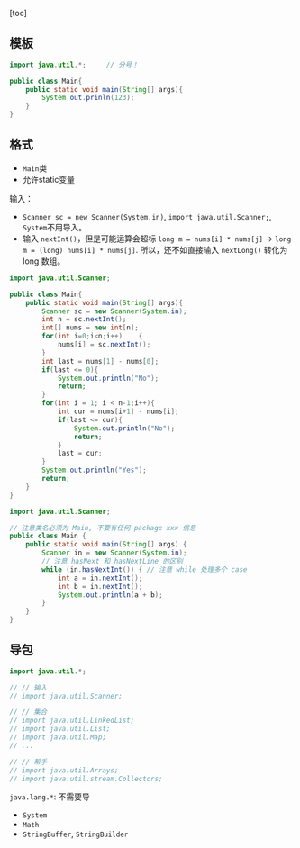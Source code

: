 [toc]

## 模板

```java
import java.util.*;		// 分号！

public class Main{
    public static void main(String[] args){
        System.out.prinln(123);
    }
}
```



## 格式

- `Main`类
- 允许static变量

输入：
- `Scanner sc = new Scanner(System.in)`, `import java.util.Scanner;`, `System`不用导入。
- 输入 `nextInt()`，但是可能运算会超标 `long m = nums[i] * nums[j]` → `long m = (long) nums[i] * nums[j]`. 所以，还不如直接输入 `nextLong()` 转化为long 数组。
```java
import java.util.Scanner;

public class Main{
    public static void main(String[] args){
        Scanner sc = new Scanner(System.in);
        int n = sc.nextInt();
        int[] nums = new int[n];
        for(int i=0;i<n;i++)    {
            nums[i] = sc.nextInt();
        }   
        int last = nums[1] - nums[0];
        if(last <= 0){
            System.out.println("No");
            return;
        }
        for(int i = 1; i < n-1;i++){
            int cur = nums[i+1] - nums[i];
            if(last <= cur){
                System.out.println("No");
                return;
            }
            last = cur;
        }
        System.out.println("Yes");
        return;
    }
}
```
```java
import java.util.Scanner;

// 注意类名必须为 Main, 不要有任何 package xxx 信息
public class Main {
    public static void main(String[] args) {
        Scanner in = new Scanner(System.in);
        // 注意 hasNext 和 hasNextLine 的区别
        while (in.hasNextInt()) { // 注意 while 处理多个 case
            int a = in.nextInt();
            int b = in.nextInt();
            System.out.println(a + b);
        }
    }
}
```

## 导包

```java
import java.util.*;

// // 输入
// import java.util.Scanner;

// // 集合
// import java.util.LinkedList;
// import java.util.List;
// import java.util.Map;
// ...

// // 帮手
// import java.util.Arrays;
// import java.util.stream.Collectors;
```

`java.lang.*`: 不需要导
- `System`
- `Math`
- `StringBuffer`, `StringBuilder`